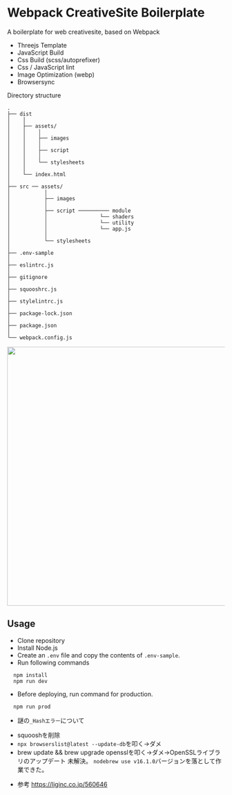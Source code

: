 # Webpack CreativeSite Boilerplate

A boilerplate for web creativesite, based on Webpack

* Threejs Template
* JavaScript Build
* Css Build (scss/autoprefixer)
* Css / JavaScript lint
* Image Optimization (webp)
* Browsersync

Directory structure

```
.
├── dist
│    │
│    ├── assets/         
│    │    │
│    │    ├── images    
│    │    │
│    │    ├── script 
│    │    │
│    │    └── stylesheets
│    │
│    └── index.html 
│
├── src ── assets/         
│           │
│           ├── images    
│           │
│           ├── script ────────── module
│           │                 └── shaders
│           │                 └── utility
│           │                 └── app.js
│           │                 
│           └── stylesheets
│    
├── .env-sample     
│
├── eslintrc.js 
│
├── gitignore
│
├── squooshrc.js      
│
├── stylelintrc.js         
│
├── package-lock.json          
│
├── package.json  
│
└── webpack.config.js  
```


<img src="https://user-images.githubusercontent.com/47776346/126886480-534b8b46-6534-4ad5-98ec-78e2b1633ec9.png" width="600px">

## Usage
* Clone repository<br>
* Install Node.js<br>
* Create an `.env` file and copy the contents of `.env-sample`. <br>
* Run following commands<br>
```
  npm install
  npm run dev
```

* Before deploying, run command for production.<br>
```
  npm run prod
```
* 謎の`_Hashエラー`について
- squooshを削除
- `npx browserslist@latest --update-db`を叩く→ダメ
- brew update && brew upgrade opensslを叩く→ダメ→OpenSSLライブラリのアップデート
未解決。
`nodebrew use v16.1.0`バージョンを落として作業できた。
* 参考
https://liginc.co.jp/560646
